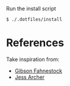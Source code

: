 
Run the install script

    $ ./.dotfiles/install

# References
Take inspiration from:
- [Gibson Fahnestock](https://github.com/gibfahn/dot) 
- [Jess Archer](https://github.com/jessarcher/dotfiles)
